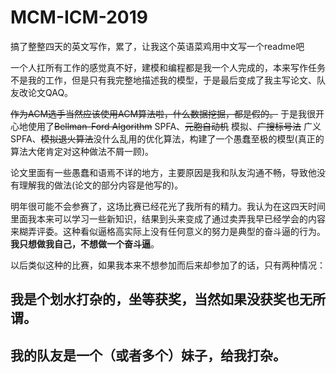 # MCM-ICM-2019
搞了整整四天的英文写作，累了，让我这个英语菜鸡用中文写一个readme吧

一个人扛所有工作的感觉真不好，建模和编程都是我一个人完成的，本来写作任务不是我的工作，但是只有我完整地描述我的模型，于是最后变成了我主写论文、队友改论文QAQ。

~~作为ACM选手当然应该使用ACM算法啦，什么数据挖掘，都是假的。~~ 于是我很开心地使用了~~Bellman-Ford Algorithm~~ SPFA、~~元胞自动机~~ 模拟、~~广搜标号法~~ 广义SPFA、~~模拟退火算法~~没什么乱用的优化算法，构建了一个愚蠢至极的模型(真正的算法大佬肯定对这种做法不屑一顾)。

论文里面有一些愚蠢和语焉不详的地方，主要原因是我和队友沟通不畅，导致他没有理解我的做法(论文的部分内容是他写的)。

明年很可能不会参赛了，这场比赛已经花光了我所有的精力。我认为在这四天时间里面我本来可以学习一些新知识，结果到头来变成了通过卖弄我早已经学会的内容来糊弄评委。这种看似逼格高实际上没有任何意义的努力是典型的奋斗逼的行为。**我只想做我自己，不想做一个奋斗逼**。

以后类似这种的比赛，如果我本来不想参加而后来却参加了的话，只有两种情况：
## 我是个划水打杂的，坐等获奖，当然如果没获奖也无所谓。
## 我的队友是一个（或者多个）妹子，给我打杂。
